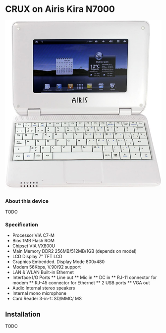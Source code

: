 # CRUX on Airis Kira N7000

![this-device](https://raw.githubusercontent.com/sepen/crux-on-devices/master/airis-kira-n7000/this-device.jpg)


### About this device

TODO


### Specification

* Processor VIA C7-M
* Bios 1MB Flash ROM
* Chipset VIA VX800U
* Main Memory DDR2 256MB/512MB/1GB (depends on model)
* LCD Display 7” TFT LCD
* Graphics Embedded. Display Mode 800x480
* Modem 56Kbps, V.90/92 support
* LAN & WLAN Built-in Ethernet
* Interface I/O Ports
** Line out
** Mic in
** DC in
** RJ-11 connector for modem
** RJ-45 connector for Ethernet
** 2 USB ports
** VGA out
* Audio Internal stereo speakers
* Internal mono microphone
* Card Reader 3-in-1: SD/MMC/ MS


## Installation

TODO